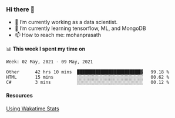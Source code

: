 ### Hi there 👋

- 🔭 I’m currently working as a data scientist.
- 🌱 I’m currently learning tensorflow, ML, and MongoDB
- 📫 How to reach me: mohanprasath

📊 **This week I spent my time on**
<!--START_SECTION:waka-->
```text
Week: 02 May, 2021 - 09 May, 2021

Other      42 hrs 10 mins  ████████████████████████▓   99.18 % 
HTML       15 mins         ░░░░░░░░░░░░░░░░░░░░░░░░░   00.62 % 
C#         3 mins          ░░░░░░░░░░░░░░░░░░░░░░░░░   00.12 % 
```
<!--END_SECTION:waka-->

#### Resources
[Using Wakatime Stats](https://github.com/marketplace/actions/waka-readme)
